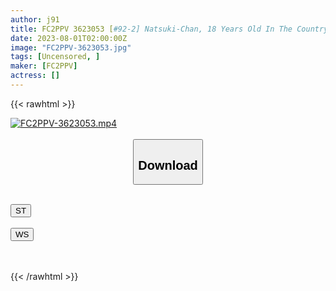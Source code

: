 ```yaml
---
author: j91
title: FC2PPV 3623053 [#92-2] Natsuki-Chan, 18 Years Old In The Countryside Who Is Too Pure. She Swallows In A Public Restroom. She Cums Over And Over Again With A Big Cock And Apologizes To Her Saying I’m Sorry. ! ♡ Mutual Feelings ♡
date: 2023-08-01T02:00:00Z
image: "FC2PPV-3623053.jpg"
tags: [Uncensored, ]
maker: [FC2PPV]
actress: []
---
```



{{< rawhtml >}}

<div class="video" data-videoid="Vz4rqoYkbDSKR4P">
    <a href="javascript:;">
        <img src="https://my.j91.asia/posts/FC2PPV-3623053/FC2PPV-3623053.jpg" width="WIDTH" height="HEIGHT" alt="FC2PPV-3623053.mp4" loading="lazy">
    </a>
</div>

<script type="text/javascript" src="https://j91.asia/asset/on-demand-st.js"></script>

<br>
  <link rel="stylesheet" href="https://j91.asia/asset/bs5.css">
  
  <center>
  <button class="btn btn-primary" type="button" data-bs-toggle="collapse" data-bs-target=".multi-collapse" aria-expanded="false" aria-controls="multiCollapseExample1 multiCollapseExample2"><h2>Download</h2></button></center>
</p>
<div class="row">
  <div class="col">
    <div class="collapse multi-collapse" id="multiCollapseExample1">
      <div class="card card-body">
	      	      <br>
<div class="buttons">  
<a href="https://streamtape.to/v/Vz4rqoYkbDSKR4P"><button class="btn-hover color-3"><i class="fa fa-download"></i> ST</button></a></div>
    </div>
  </div>
</div>
  <div class="col">
    <div class="collapse multi-collapse" id="multiCollapseExample2">
      <div class="card card-body">
	      <br>
<div class="buttons">
    <a href="https://wolfstream.tv/3kt8xu3f34i5.html"><button class="btn-hover color-9"><i class="fa fa-download"></i> WS</button></a></div>
<br><br>
      </div>
    </div>
  </div>
</div>

{{< /rawhtml >}}